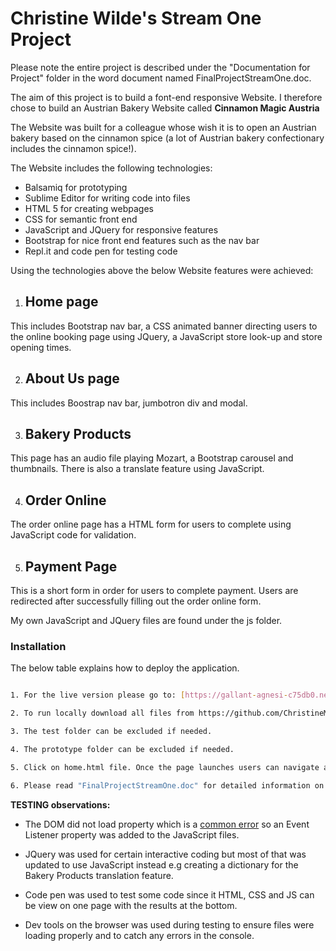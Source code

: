 
# Christine Wilde's Stream One Project

Please note the entire project is described under the "Documentation for Project" folder in the word document named FinalProjectStreamOne.doc.

The aim of this project is to build a font-end responsive Website. I therefore chose to build an Austrian Bakery Website called **Cinnamon Magic Austria**

The Website was built for a colleague whose wish it is to open an Austrian bakery based on the cinnamon spice (a lot of Austrian bakery confectionary includes the cinnamon spice!).

The Website includes the following technologies:

* Balsamiq for prototyping
* Sublime Editor for writing code into files
* HTML 5 for creating webpages
* CSS for semantic front end
* JavaScript and JQuery for responsive features
* Bootstrap for nice front end features such as the nav bar
* Repl.it and code pen for testing code

Using the technologies above the below Website features were achieved:

1. ## Home page
This includes Bootstrap nav bar, a CSS animated banner directing users to the online booking page using JQuery, a JavaScript store look-up and store opening times.

2. ## About Us page
This includes Boostrap nav bar, jumbotron div and modal.

3. ## Bakery Products
This page has an audio file playing Mozart, a Bootstrap carousel and thumbnails. There is also a translate feature using JavaScript.

4. ## Order Online
The order online page has a HTML form for users to complete using JavaScript code for validation.

5. ## Payment Page
This is a short form in order for users to complete payment. Users are redirected after successfully filling out the order online form.

My own JavaScript and JQuery files are found under the js folder.

### Installation

The below table explains how to deploy the application.



```sh

1. For the live version please go to: [https://gallant-agnesi-c75db0.netlify.com/home.html](https://gallant-agnesi-c75db0.netlify.com/home.html)

2. To run locally download all files from https://github.com/ChristineMWilde/Stream_One_Project_GH.

3. The test folder can be excluded if needed.

4. The prototype folder can be excluded if needed.

5. Click on home.html file. Once the page launches users can navigate all other html pages using the Bootstrap navbar.

6. Please read "FinalProjectStreamOne.doc" for detailed information on this project. This document is found under the folder "Documentation for project" folder

```


**TESTING observations:**

  * The DOM did not load property which is a [common error](https://developer.mozilla.org/en-US/docs/Web/Events/DOMContentLoaded)
so an Event Listener property was added to the JavaScript files. 
  
  * JQuery was used for certain interactive coding but most of that was updated to use JavaScript instead e.g creating a dictionary for the Bakery Products translation feature.

  * Code pen was used to test some code since it HTML, CSS and JS can be view on one page with the results at the bottom.

  * Dev tools on the browser was used during testing to ensure files were loading properly and to catch any errors in the console.

